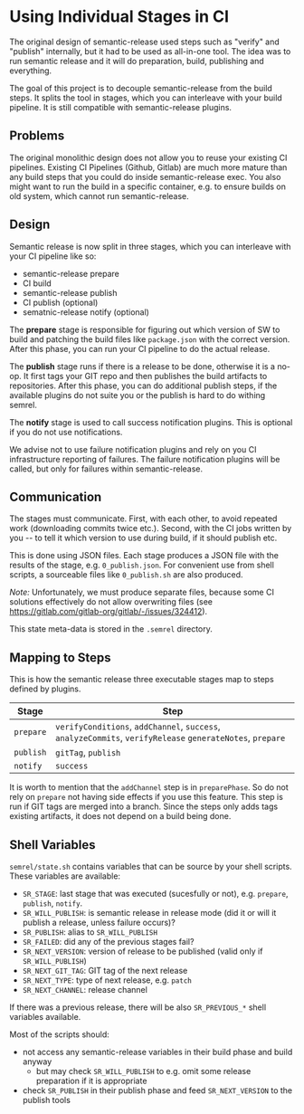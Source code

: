 # Using Individual Stages in CI

The original design of semantic-release used steps such as "verify" and "publish" internally,
but it had to be used as all-in-one tool. The idea was to run semantic release and it will do preparation,
build, publishing and everything.

The goal of this project is to decouple semantic-release from the build steps. It splits the tool in stages,
which you can interleave with your build pipeline. It is still compatible with semantic-release plugins.

## Problems

The original monolithic design does not allow you to reuse your existing CI pipelines. Existing CI Pipelines (Github, Gitlab)
are much more mature than any build steps that you could do inside semantic-release exec. You also
might want to run the build in a specific container, e.g. to ensure builds on old system, which
cannot run semantic-release.

## Design

Semantic release is now split in three stages, which you can interleave with your CI pipeline like so:

- semantic-release prepare
- CI build
- semantic-release publish
- CI publish (optional)
- sematnic-release notify (optional)

The **prepare** stage is responsible for figuring out which version of SW to build and patching
the build files like `package.json` with the correct version. After this phase, you can run your CI
pipeline to do the actual release.

The **publish** stage runs if there is a release to be done, otherwise it is a no-op. It first tags your
GIT repo and then publishes the build artifacts to repositories. After this phase, you can do additional
publish steps, if the available plugins do not suite you or the publish is hard to do withing semrel.

The **notify** stage is used to call success notification plugins. This is optional if you do not use
notifications.

We advise not to use failure notification plugins and rely on you CI infrastructure reporting of failures.
The failure notification plugins will be called, but only for failures within semantic-release.

## Communication

The stages must communicate. First, with each other, to avoid repeated work (downloading commits twice etc.).
Second, with the CI jobs written by you -- to tell it which version to use during build, if it should publish etc.

This is done using JSON files. Each stage produces a JSON file with the results of the stage, e.g. `0_publish.json`.
For convenient use from shell scripts, a sourceable files like `0_publish.sh` are also produced.

_Note:_ Unfortunately, we must produce separate files, because some CI solutions effectively do not allow overwriting files
(see https://gitlab.com/gitlab-org/gitlab/-/issues/324412).

This state meta-data is stored in the `.semrel` directory.

## Mapping to Steps

This is how the semantic release three executable stages map to steps defined by plugins.

| Stage     | Step                                                                                                      |
| --------- | --------------------------------------------------------------------------------------------------------- |
| `prepare` | `verifyConditions`, `addChannel`, `success`, `analyzeCommits`, `verifyRelease` `generateNotes`, `prepare` |
| `publish` | `gitTag`, `publish`                                                                                       |
| `notify`  | `success`                                                                                                 |

It is worth to mention that the `addChannel` step is in `preparePhase`. So do not rely on `prepare` not
having side effects if you use this feature. This step is run if
GIT tags are merged into a branch. Since the steps only adds tags existing artifacts, it does not depend
on a build being done.

## Shell Variables

`semrel/state.sh` contains variables that can be source by your shell scripts. These variables are available:

- `SR_STAGE`: last stage that was executed (sucesfully or not), e.g. `prepare`, `publish`, `notify`.
- `SR_WILL_PUBLISH`: is semantic release in release mode (did it or will it publish a release, unless failure occurs)?
- `SR_PUBLISH`: alias to `SR_WILL_PUBLISH`
- `SR_FAILED`: did any of the previous stages fail?
- `SR_NEXT_VERSION`: version of release to be published (valid only if `SR_WILL_PUBLISH`)
- `SR_NEXT_GIT_TAG`: GIT tag of the next release
- `SR_NEXT_TYPE`: type of next release, e.g. `patch`
- `SR_NEXT_CHANNEL`: release channel

If there was a previous release, there will be also `SR_PREVIOUS_*` shell variables available.

Most of the scripts should:

- not access any semantic-release variables in their build phase and build anyway
  - but may check `SR_WILL_PUBLISH` to e.g. omit some release preparation if it is appropriate
- check `SR_PUBLISH` in their publish phase and feed `SR_NEXT_VERSION` to the publish tools

